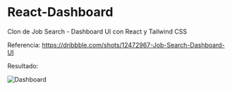 # React-Dashboard
Clon de Job Search - Dashboard UI con React y Tailwind CSS

Referencia: https://dribbble.com/shots/12472967-Job-Search-Dashboard-UI

Resultado: 

![Dashboard](https://user-images.githubusercontent.com/105466130/229315670-7d1bb922-50d1-4e4c-aa5a-7e64982794b4.png)
